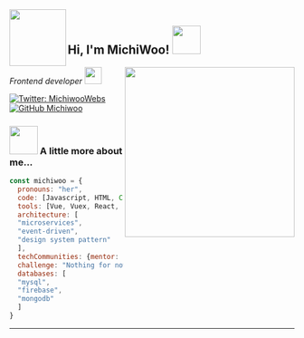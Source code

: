 <img align='left' src="https://michiwoo.netlify.app/static/31c06266ad7532c0c413883b288d7e6c/c0bbd/axolotl.png" width="100">
<h2> Hi, I'm MichiWoo! <img src="https://media.giphy.com/media/mGcNjsfWAjY5AEZNw6/giphy.gif" width="50"></h2>
<img align='right' src="https://user-images.githubusercontent.com/9165888/88354709-662f0e80-cd27-11ea-899a-470d68452f24.png" width="300">
<p><em>Frontend developer <img src="https://media.giphy.com/media/fYSnHlufseco8Fh93Z/giphy.gif" width="30">
</em></p>

[![Twitter: MichiwooWebs](https://img.shields.io/twitter/follow/MichiwooWebs?style=social)](https://twitter.com/MichiwooWebs)
[![GitHub Michiwoo](https://img.shields.io/github/followers/Michiwoo?label=follow&style=social)](https://github.com/MichiWoo)

### <img src="https://media.giphy.com/media/VgCDAzcKvsR6OM0uWg/giphy.gif" width="50"> A little more about me...  

```javascript
const michiwoo = {
  pronouns: "her",
  code: [Javascript, HTML, CSS, Php],
  tools: [Vue, Vuex, React, Redux, Node, Sass],
  architecture: [
  "microservices", 
  "event-driven", 
  "design system pattern"
  ],
  techCommunities: {mentor: "Platzi"},
  challenge: "Nothing for now",
  databases: [
  "mysql",
  "firebase",
  "mongodb"
  ]
}
```
---
